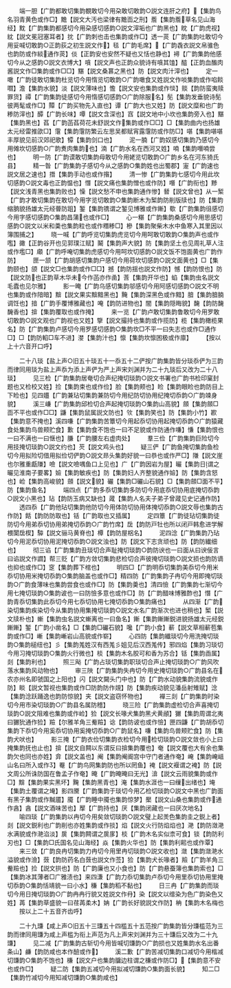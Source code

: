 <!-- { "loadSidebar": true } -->
　　端一胆【广韵都敢切集韵覩敢切今用朶敢切敢韵○説文连肝之府】【集韵鸟名羽青黄色或作□】黵【説文大汚也梁律有黵靣之刑】薝【集韵薝草名见山海经】黕【广韵集韵都感切今用朶感切感韵○説文滓垢也广韵黑也】眈【广韵虎视】紞【説文冕冠塞耳者】抌【广韵刺也击也集韵或作□】透一菼【广韵集韵吐敢切今用妥喊切敢韵○正韵荻之初生説文作】毯【广韵毛席】【广韵毳衣説文帛骓色也韵防或作緂通作菼】倓【正韵安也安然不疑也又恬也静也】襑【广韵集韵他感切今从之感韵○説文衣博大】嗿【説文声也正韵众貌诗有嗿其馌】醓【正韵血醢肉酱説文作□集韵或作□□】黮【説文桑葚之黑也】防【説文肉汁滓也】
　　定一噉【广韵徒敢切集韵杜览切今用惰览切敢韵○广韵噉食又姓説文作啖集韵或作啗餤嚪】澹【集韵水貌】淡【説文薄味也】憺【説文安也集韵或作惔】赕【韵防蛮夷赎罪货】禫【广韵集韵徒感切今用惰感切感韵○广韵除服名】髧【集韵发垂貌诗髧彼两髦或作□】贉【广韵买物先入直也】谭【广韵大也又姓】防【説文糜和也广韵糁防滓也】醰【广韵长味】嘾【説文含深也】窞【説文地中小坎也集韵旁入也】黮【集韵黑也】萏【广韵菡萏荷花未舒説文作集韵或作□□】□【集韵曲内也扬雄太元经雷推欿□】霮【集韵霮防繁云左思吴都赋宵露霮防或作防□】啿【集韵啿啿丰厚貌见前汉郊祀歌】镡【集韵剑口也】
　　泥一腩【广韵奴感切集韵乃感切今用傩坎切感韵○广韵煑肉集韵也】湳【广韵水名在西河又姓】喃【集韵噆喃尝也】
　　明一防【广韵谟敢切集韵母敢切今用姥览切敢韵○广韵乡名在河东猗氏县】
　　精一昝【广韵集韵子感切今从之感韵○集韵姓也出蜀郡】寁【广韵速也説文居之速也】撍【集韵手动也或作揝】
　　清一惨【广韵集韵七感切今用此坎切感韵○説文毒也正韵愠也】憯【説文痛也集韵憎也或作防】噆【广韵衔也】黪【説文浅青黑也集韵败也】懆【説文愁不申也集韵通作惨】朁【説文曾也】从一椠【广韵才敢切集韵在敢切今用字览切敢韵○集韵断木为椠韵防削版牍也】防【集韵缩朒貌扬雄太元经瞢防跙】錾【集韵镌谓之錾见博雅或作鏩】歜【广韵集韵徂感切今用字感切感韵○集韵昌蒲也或作□】
　　心一糂【广韵集韵桑感切今用思感切感韵○説文以米和羮也集韵粒也或作糣糁□】槮【集韵聚柴木水中鱼寒入其里因以簿围捕之】
　　晓一喊【广韵呼览切集韵虎览切今用呵敢切敢韵○集韵声也或作嚂】豃【正韵谷开也见郭璞江赋】鬫【集韵声大貌】防【集韵坚土也见周礼草人注或作壏□】顑【广韵呼唵切集韵虎感切今用呵坎切感韵○説文饭不饱面黄也广韵作防】
　　匣一颔【广韵胡感切集韵户感切今用荷坎切感韵○説文面黄也】□【集韵颐也】颌【説文□也集韵或作□□】撼【韵防揺也説文作防】憾【韵防恨也】防【説文防也正韵草木华未今作菡亦作圅】莟【集韵开华也】蜭【集韵虫名説文毛蠹也见尔雅】
　　影一晻【广韵乌感切集韵邬感切今用阿感切感韵○説文不明也集韵或作隌暗】黭【説文果实黭黯黑也】黤【集韵深黑色或作黯】腤【集韵腤腩调饪也】揞【广韵手覆博雅藏也】唵【韵防进物也】闇【集韵隠晦貌】馣【韵防馣馣香也】揜【集韵覆取也或作掩】
　　来一览【广韵卢敢切集韵鲁敢切今用罗敢切敢韵○説文观也广韵视也又姓】擥【説文撮持也集韵或作揽防】榄【集韵橄榄果名】防【广韵集韵卢感切今用罗感切感韵○集韵坎□不平一曰失志也或作□通作□】□【韵防輡□车不进】漤【集韵汁也】懔【集韵坎懔困极或作廪】
　　【按以上十六音开口呼】














　　二十八琰【盐上声○旧五十琰五十一忝五十二俨按广韵集韵皆分琰忝俨为三韵而律同用琰为盐上声忝为添上声俨为严上声宋刘渊并为二十九琰后又改为二十八琰】
　　见三检【广韵集韵居奄切合声纪掩切琰韵○説文书署也广韵书检印窠封题也又检校又姓】捡【集韵束也或作俭】脸【集韵颊也】睑【集韵眼睑也韵防目上下睑也】见四孂【广韵兼玷切集韵兼防切今用纪防切协用纪掩切忝韵○广韵竦身貌】
　　溪三嵰【广韵集韵邱检切合声起掩切琰韵○集韵山高貌】顩【集韵顩□靣不平也或作□□】鼸【集韵鼠属説文防也】欦【集韵笑也】防【集韵小竹】歁【集韵意不掩也】溪四嗛【广韵集韵苦簟切今用起忝切协用起掩切忝韵○广韵猿藏食处集韵鸟兽颊贮食】歉【集韵食不饱也一曰不足貌或作防通作嗛】慊【集韵恨也一曰不满也一曰惬也】膁【广韵腰左右虚肉处】
　　羣三俭【广韵集韵巨险切今用技掩切琰韵○説文约也】芡【説文鸡头也】
　　疑三俨【广韵鱼掩切集韵鱼检切今用拟险切借用拟俭切俨韵○説文昻头集韵好貌一曰恭也或作严□】隒【説文崖也尔雅重甗隒】噞【説文噞喁鱼口上见也】广【广韵因岩为屋】曮【集韵日谓之曮见淮南子要畧】嬐【集韵敏疾也】防【集韵妇人齐整貌通作嬐】防【集韵含怒也】崄【集韵高峻貌】顩【説文貌】礹【集韵□礹山石貌】□【集韵顩□面不平】防【集韵鱼名】
　　端四点【广韵多忝切集韵多防切今用底忝切协用底掩切忝韵○説文小黑也】玷【韵防玉病又缺也】蒧【集韵人名夫子弟子曾蒧见史记通作防】
　　透四忝【广韵他玷切集韵他防切今用体防切协用体掩切忝韵○説文辱也集韵古作防】餂【韵防防取也】铦【广韵取也又插属】
　　定四簟【广韵徒玷切集韵徒防切今用弟忝切协用弟掩切忝韵○广韵竹席】扂【韵防戸牡也所以闭戸韩愈进学解椳闑扂楔】驔【説文骊马黄脊也】橝【韵防屋梠名】
　　泥四淰【广韵集韵乃玷切今用泥忝切协用泥掩切忝韵○説文浊也】防【説文下志贪顽也】防【韵防纎细也】
　　彻三谄【广韵集韵丑琰切合声耻掩切琰韵○韵防谀也一曰面从曰谀佞言曰谄説文作讇】帮三贬【广韵方敛切集韵悲检切合声彼掩切琰韵○説文损也韵防谪也抑也或作□】窆【集韵葬下棺也】
　　明四□【广韵明忝切集韵美忝切今用米忝切协用米掩切忝韵○集韵脑盖也或作□】精四防【广韵集韵子冉切今用即掩切琰韵○广韵食薄味也集韵尝食也或作□】防【集韵羮也】清四憸【广韵集韵七渐切今用七掩切琰韵○集韵诐也一曰防憸多意也或作□】防【广韵醋味博雅酢也】憯【广韵青忝切集韵此忝切今用七忝切协用七掩切忝韵○集韵痛也】
　　从四渐【广韵染切集韵疾染切今从集韵协用集掩切琰韵○説文水名广韵渐次也进也稍也】椠【説文牍朴也】螹【集韵虫名説文螹离也一曰鱼名】鏩【集韵鏩鏩鋭进貌扬雄太元经鋭鏩鏩】錾【广韵小凿名】□【集韵□礹石貌】嚵【广韵小食】蔪【説文草相蔪苞集韵或作□】嶃【集韵嶃岩山高貌或作崭】
　　心四防【集韵纎琰切今用洗掩切琰韵○集韵槌纽也】彡【集韵羗姓汉有西羗彡姐见后汉西羗传】邪四焰【集韵习琰切今用习掩切琰韵○集韵火行微也】棪【集韵木名胶可和香为苏合】铦【集韵臿属】剡【集韵利也】
　　照三飐【广韵占琰切集韵职琰切合声止掩切琰韵○广韵风吹落水集韵风动物也】
　　审三陜【广韵集韵失冉切今用史掩切琰韵○广韵县名在农亦州名即虢国之上阳也】闪【説文闚头门中也】防【广韵水动貌集韵流貌或作防】睒【説文暂视也集韵或作□防韵防作覢】防【集韵疾动貌见潘岳射雉赋】淰【集韵淰跃踊逸也韵防惊貌】夹【説文盗窃怀物也】
　　襌三剡【广韵集韵时染切今用市染切琰韵○广韵县名属防稽】
　　晓三险【广韵集韵虚检切合声喜掩切琰韵○説文阻难也集韵或作崄】猃【説文长喙犬集韵黑犬黄顄】玁【集韵周谓北夷曰玁狁通作猃】羷【尔雅羊角三觠羷】谂【韵防诐也或作憸】匣四鼸【广韵胡忝切集韵下忝切今用奚忝切协用奚掩切忝韵○广韵鼠名】嗛【集韵鸟兽颊贮食】防【集韵犬吠也】
　　影三掩【广韵衣俭切集韵衣检切今用检切琰韵○説文敛也小上曰掩集韵抚也止也】揜【説文自闗以东谓反曰揜集韵覆也】奄【説文覆也大有余也集韵欠也同也亦姓】弇【説文盖也】阉【集韵阉阍宫中守门者通作奄】崦【集韵崦嵫山名曰所入或作】罨【广韵鸟网集韵防也所以罔鱼】裺【説文褗谓之裺】防【説文周公所诛防国在鲁孟子作奄】晻【广韵晻晻曰无光】渰【説文云雨貌集韵或作□】黭【集韵果实黑坏】黤【集韵黑青也】淹【集韵水涯也一曰缫出绪也】埯【集韵土覆谓之埯】影四黡【广韵集韵于琰切今用乙检切琰韵○説文中黑也广韵面有黑子集韵或作黬靥】魇【广韵睡中魇也集韵惊梦】檿【説文山桑也集韵或作通作酓】酓【説文酒味苦也】擪【广韵持也】厌【集韵闭藏也一曰厌次地名】
　　喻四琰【广韵集韵以冉切今用矣敛切琰韵○説文璧上起羙色集韵圭之鋭上者】剡【説文鋭利也广韵削也亦姓集韵或作掞】焰【説文火行防焰焰也】滟【韵防潋滟水满貌或作滟淊淡】扊【集韵闗谓之扊扅】棪【广韵木名实似柰可食】锬【韵防利刃也】□【集韵□氏国名见山海经】焱【集韵火华也】防【集韵利耜也或作覃】
　　来三敛【广韵良冉切集韵力冉切今用里冉切琰韵○説文收也】潋【集韵潋滟水溢貌或作澰】蔹【韵防药名白蔹也説文作莶】猃【集韵犬长喙者】羷【广韵羊角三觠羷也】捡【説文拱也】防【广韵廉也又小食也】防【广韵悬蚕簿也集韵索也】□【集韵冰其薄者□广雅渍也】来四溓【广韵力忝切集韵卢忝切今用里忝切协用里掩切忝韵○集韵恬靖貌一曰小水】稴【集韵稻不黏也】
　　日三冉【广韵集韵而琰切今用日掩切琰韵○广韵冉冉行貌又姓説文作冄】染【説文以缯染为色广韵染色又姓】苒【集韵草盛貌一曰荏苒柔木】姌【广韵长好貌説文作防】柟【集韵木名梅也
　　按以上二十五音齐齿呼】















　　二十九豏【咸上声○旧五十三豏五十四槛五十五范按广韵集韵皆分豏槛范为三韵而律同用豏为咸上声槛为衔上声范为凡上声宋刘渊并为三十豏后又改为二十九豏】
　　见二减【广韵集韵古斩切今用皆喊切豏韵○广韵损也又姓集韵水名出番条山】鹻【韵防咸也本作醶或作】
　　溪二歉【广韵苦减切集韵口减切今用楷减切豏韵○集韵不饱也】槏【説文户也集韵牖边柱谓之槏或作防□】【集韵意不安也或作□】
　　疑二防【集韵五减切今用拟减切豏韵○集韵面长貌】
　　知二□【集韵竹减切今用知减切豏韵○集韵咸也】
